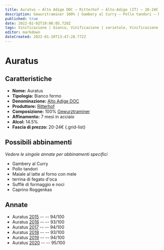 ```yaml
---
title: Auratus – Alto Adige DOC – Ritterhof – Alto-Adige (IT) – 20-24€ – 5★
description: Gewurztraminer 100% | Gambery al Curry – Pollo tandori – Maiale al latte al forno con mele  – Terrina di fegato d'oca – Sufflè di formaggio e noci – Caprino Roggenkas
published: true
date: 2022-02-02T19:06:05.728Z
tags: Vinificazione | bianco, Vinificazione | varietale, Vinificazione | fermo, Regione | Alto-Adige (IT), gewurztraminer, terrina di fegato d'oca, gambery al curry, pollo tandori, maiale al latte al forno con mele, suffle di formaggio e noci, valutazioni | 5 stelle, prezzi | 20-24€, caprino roggenkas
editor: markdown
dateCreated: 2022-01-20T13:47:28.772Z
---
```


# Auratus

## Caratteristiche
- **Nome:** Auratus
- **Tipologia:** Bianco fermo 
- **Denominazione:** [Alto Adige DOC](/denominazioni/Italia/Alto-Adige/DOC/Alto-Adige)
- **Produttore:** [Ritterhof](/produttori/Italia/Alto-Adige/Ritterhof) 
- **Composizione:** 100% [Gewurztraminer](/vitigni/Germania/gewurztraminer)
- **Affinamento:** 7 mesi in acciaio
- **Alcol:** 14.5%
- **Fascia di prezzo:** 20-24€
{.grid-list}




## Possibili abbinamenti
*Vedere le singole annate per abbinamenti specifici*

- Gambery al Curry
- Pollo tandori
- Maiale al latte al forno con mele 
- terrina di fegato d'oca
- Sufflè di formaggio e noci
- Caprino Roggenkas

## Annate
- Auratus [2015](/vini/Italia/Alto-Adige/Ritterhof/Auratus/2015) -- <span class="star-5"></span> -- 94/100 
- Auratus [2016](/vini/Italia/Alto-Adige/Ritterhof/Auratus/2016) -- <span class="star-5"></span> -- 93/100  
- Auratus [2017](/vini/Italia/Alto-Adige/Ritterhof/Auratus/2017) -- <span class="star-5"></span> -- 94/100 
- Auratus [2018](/vini/Italia/Alto-Adige/Ritterhof/Auratus/2018) -- <span class="star-5"></span> -- 93/100 
- Auratus [2019](/vini/Italia/Alto-Adige/Ritterhof/Auratus/2019) -- <span class="star-5"></span> -- 94/100
- Auratus [2020](/vini/Italia/Alto-Adige/Ritterhof/Auratus/2020) -- <span class="star-5"></span> -- 95/100
 
